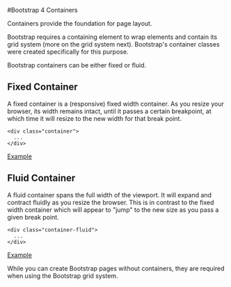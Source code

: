 
#Bootstrap 4 Containers

Containers provide the foundation for page layout.

Bootstrap requires a containing element to wrap elements and contain its grid system (more on the grid system next). Bootstrap's container classes were created specifically for this purpose.

Bootstrap containers can be either fixed or fluid.

## Fixed Container

A fixed container is a (responsive) fixed width container. As you resize your browser, its width remains intact, until it passes a certain breakpoint, at which time it will resize to the new width for that break point.
~~~
<div class="container">
  ...
</div>
~~~
<a href="archives/Class Htmls/ex1.html" target = "_ blank">Example</a>
## Fluid Container
A fluid container spans the full width of the viewport. It will expand and contract fluidly as you resize the browser. This is in contrast to the fixed width container which will appear to "jump" to the new size as you pass a given break point.
~~~
<div class="container-fluid">
  ...
</div>
~~~
<a href="archives/Class Htmls/ex2.html" target = "_ blank">Example</a>

While you can create Bootstrap pages without containers, they are required when using the Bootstrap grid system.
